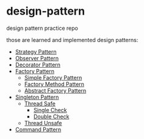 # design-pattern
design pattern practice repo

those are learned and implemented design patterns:

- [Strategy Pattern](https://github.com/qeesung/design-pattern/tree/master/src/strategy_pattern)
- [Observer Pattern](https://github.com/qeesung/design-pattern/tree/master/src/observer_pattern)
- [Decorator Pattern](https://github.com/qeesung/design-pattern/tree/master/src/decorator_pattern)
- [Factory Pattern](https://github.com/qeesung/design-pattern/tree/master/src/factory_pattern)
  - [Simple Factory Pattern](https://github.com/qeesung/design-pattern/tree/master/src/factory_pattern/simple_factory_pattern)
  - [Factory Method Pattern](https://github.com/qeesung/design-pattern/tree/master/src/factory_pattern/factory_method_pattern)
  - [Abstract Factory Pattern](https://github.com/qeesung/design-pattern/tree/master/src/factory_pattern/abstract_factory_pattern)
- [Singleton Pattern](https://github.com/qeesung/design-pattern/tree/master/src/singleton_pattern/)
  - [Thread Safe](https://github.com/qeesung/design-pattern/tree/master/src/singleton_pattern/sample/thread_safe)
    - [Single Check](https://github.com/qeesung/design-pattern/tree/master/src/singleton_pattern/sample/thread_safe/single_check)
    - [Double Check](https://github.com/qeesung/design-pattern/tree/master/src/singleton_pattern/sample/thread_safe/double_check)
  - [Thread Unsafe](https://github.com/qeesung/design-pattern/tree/master/src/singleton_pattern/sample/thread_unsafe)
- [Command Pattern](https://github.com/qeesung/design-pattern/tree/master/src/command_pattern)
